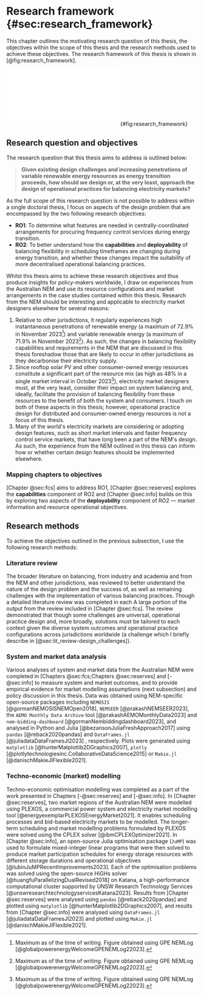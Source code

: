 # Research framework {#sec:research_framework}

This chapter outlines the motivating research question of this thesis, the objectives within the scope of this thesis and the research methods used to achieve these objectives. The research framework of this thesis is shown in [@fig:research_framework].

![Research framework of this thesis.](source/figures/research_framework.pdf){#fig:research_framework}

## Research question and objectives

The research question that this thesis aims to address is outlined below:

> **Given existing design challenges and increasing penetrations of variable renewable energy resources as energy transition proceeds, how should we design or, at the very least, approach the design of operational practices for balancing electricity markets?**

As the full scope of this research question is not possible to address within a single doctoral thesis, I focus on aspects of the design problem that are encompassed by the two following research objectives:

- **RO1**: To determine what features are needed in centrally-coordinated arrangements for procuring frequency control services during energy transition.
-  **RO2**:  To better understand how the **capabilities** and **deployability** of balancing flexibility in scheduling timeframes are changing during energy transition, and whether these changes impact the suitability of more decentralised operational balancing practices.

Whilst this thesis aims to achieve these research objectives and thus produce insights for policy-makers worldwide, I draw on experiences from the Australian NEM and use its resource configurations and market arrangements in the case studies contained within this thesis. Research from the NEM should be interesting and applicable to electricity market designers elsewhere for several reasons:

1. Relative to other jurisdictions, it regularly experiences high instantaneous penetrations of renewable energy (a maximum of 72.9% in November 2023[^8]) and variable renewable energy (a maximum of 71.9% in November 2023[^8]). As such, the changes in balancing flexibility capabilities and requirements in the NEM that are discussed in this thesis foreshadow those that are likely to occur in other jurisdictions as they decarbonise their electricity supply. 
2. Since rooftop solar PV and other consumer-owned energy resources constitute a significant part of the resource mix (as high as 48% in a single market interval in October 2023[^8]), electricity market designers must, at the very least, consider their impact on system balancing and, ideally, facilitate the provision of balancing flexibility from these resources to the benefit of both the system and consumers. I touch on both of these aspects in this thesis; however, operational practice design for distributed and consumer-owned energy resources is not a focus of this thesis. 
3. Many of the world's electricity markets are considering or adopting design features, such as short market intervals and faster frequency control service markets, that have long been a part of the NEM's design. As such, the experience from the NEM outlined in this thesis can inform how or whether certain design features should be implemented elsewhere.

[^8]: Maximum as of the time of writing. Figure obtained using GPE NEMLog [@globalpowerenergyWelcomeGPENEMLog22023].

### Mapping chapters to objectives

[Chapter @sec:fcs] aims to address RO1, [Chapter @sec:reserves] explores the **capabilities** component of RO2 and [Chapter @sec:info] builds on this by exploring two aspects of the **deployability** component of RO2 — market information and resource operational objectives.

## Research methods

To achieve the objectives outlined in the previous subsection, I use the following research methods:

### Literature review 

 The broader literature on balancing, from industry and academia and from the NEM and other jurisdictions, was reviewed to better understand the nature of the design problem and the success of, as well as remaining challenges with the implementation of various balancing practices. Though a detailed literature review was completed in each A large portion of the output from the review included in [Chapter @sec:fcs]. The review demonstrated that though some challenges are universal, operational practice design and, more broadly, solutions must be tailored to each context given the diverse system outcomes and operational practice configurations across jurisdictions worldwide (a challenge which I briefly describe in [@sec:lit_review-design_challenges]).
 
### System and market data analysis

Various analyses of system and market data from the Australian NEM were completed in [Chapters @sec:fcs;Chapters @sec:reserves] and [-@sec:info] to measure system and market outcomes, and to provide empirical evidence for market modelling assumptions (next subsection) and policy discussion in this thesis. Data was obtained using NEM-specific open-source packages including `NEMOSIS` [@gormanNEMOSISNEMOpen2018], `NEMSEER` [@prakashNEMSEER2023], the `AEMO Monthly Data Archive` tool [@prakashAEMOMonthlyData2023] and `nem-bidding-dashboard` [@gormanNembiddingdashboard2023], and analysed in Python and Julia [@bezansonJuliaFreshApproach2017] using `pandas` [@reback2020pandas]  and `DataFrames.jl` [@juliadataDataFramesJl2023] , respectively. Plots were generated using `matplotlib` [@hunterMatplotlib2DGraphics2007], `plotly` [@plotlytechnologiesinc.CollaborativeDataScience2015] or `Makie.jl` [@danischMakieJlFlexible2021].

### Techno-economic (market) modelling

Techno-economic optimisation modelling was completed as a part of the work presented in Chapters [-@sec:reserves] and [-@sec:info]. In [Chapter @sec:reserves], two market regions of the Australian NEM were modelled using PLEXOS, a commercial power system and electricity market modelling tool [@energyexemplarPLEXOSEnergyMarket2021]. It enables scheduling processes and bid-based electricity markets to be modelled. The longer-term scheduling and market modelling problems formulated by PLEXOS were solved using the CPLEX solver [@ibmCPLEXOptimizer2021]. In [Chapter @sec:info], an open-source Julia optimisation package (`JuMP`) was used to formulate mixed-integer linear programs that were then solved to produce market participation schedules for energy storage resources with different storage durations and operational objectives [@lubinJuMPRecentImprovements2023]. Each of the optimisation problems was solved using the open-source HiGHs solver [@huangfuParallelizingDualRevised2018] on Katana, a high-performance computational cluster supported by UNSW Research Technology Services [@unswresearchtechnologyservicesKatana2023]. Results from [Chapter @sec:reserves] were analysed using `pandas` [@reback2020pandas] and plotted using `matplotlib` [@hunterMatplotlib2DGraphics2007], and results from [Chapter @sec:info] were analysed using `DataFrames.jl` [@juliadataDataFramesJl2023] and plotted using `Makie.jl` [@danischMakieJlFlexible2021].
